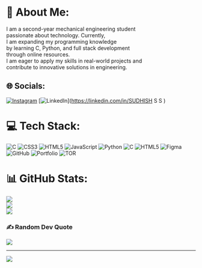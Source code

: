 # 💫 About Me:
I am a second-year mechanical engineering student<br> passionate about technology. Currently, <br> I am expanding my programming knowledge <br>by learning C, Python, and full stack development<br> through online resources. <br>I am eager to apply my skills in real-world projects and <br>contribute to innovative solutions in engineering.



## 🌐 Socials:
[![Instagram](https://img.shields.io/badge/Instagram-%23E4405F.svg?logo=Instagram&logoColor=white)](https://instagram.com/_iam__sudhish___) [![LinkedIn](https://img.shields.io/badge/LinkedIn-%230077B5.svg?logo=linkedin&logoColor=white)](https://linkedin.com/in/SUDHISH S S ) 

# 💻 Tech Stack:
![C](https://img.shields.io/badge/c-%2300599C.svg?style=for-the-badge&logo=c&logoColor=white) ![CSS3](https://img.shields.io/badge/css3-%231572B6.svg?style=for-the-badge&logo=css3&logoColor=white) ![HTML5](https://img.shields.io/badge/html5-%23E34F26.svg?style=for-the-badge&logo=html5&logoColor=white) ![JavaScript](https://img.shields.io/badge/javascript-%23323330.svg?style=for-the-badge&logo=javascript&logoColor=%23F7DF1E) ![Python](https://img.shields.io/badge/python-3670A0?style=for-the-badge&logo=python&logoColor=ffdd54) ![C](https://img.shields.io/badge/c-%2300599C.svg?style=for-the-badge&logo=c&logoColor=white) ![HTML5](https://img.shields.io/badge/html5-%23E34F26.svg?style=for-the-badge&logo=html5&logoColor=white) ![Figma](https://img.shields.io/badge/figma-%23F24E1E.svg?style=for-the-badge&logo=figma&logoColor=white) ![GitHub](https://img.shields.io/badge/github-%23121011.svg?style=for-the-badge&logo=github&logoColor=white) ![Portfolio](https://img.shields.io/badge/Portfolio-%23000000.svg?style=for-the-badge&logo=firefox&logoColor=#FF7139) ![TOR](https://img.shields.io/badge/tor-%237E4798.svg?style=for-the-badge&logo=tor-project&logoColor=white)
# 📊 GitHub Stats:
![](https://github-readme-stats.vercel.app/api?username=MrSudhish&theme=ambient_gradient&hide_border=false&include_all_commits=false&count_private=false)<br/>
![](https://github-readme-streak-stats.herokuapp.com/?user=MrSudhish&theme=ambient_gradient&hide_border=false)<br/>
![](https://github-readme-stats.vercel.app/api/top-langs/?username=MrSudhish&theme=ambient_gradient&hide_border=false&include_all_commits=false&count_private=false&layout=compact)

### ✍️ Random Dev Quote
![](https://quotes-github-readme.vercel.app/api?type=horizontal&theme=radical)

---
[![](https://visitcount.itsvg.in/api?id=MrSudhish&icon=0&color=15)](https://visitcount.itsvg.in)

<!-- Proudly created with GPRM ( https://gprm.itsvg.in ) -->
